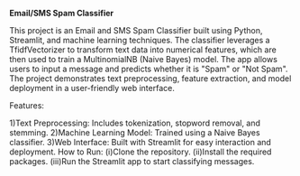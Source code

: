**Email/SMS Spam Classifier**

This project is an Email and SMS Spam Classifier built using Python, Streamlit, and machine learning techniques. The classifier leverages a TfidfVectorizer to transform text data into numerical features, which are then used to train a MultinomialNB (Naive Bayes) model. The app allows users to input a message and predicts whether it is "Spam" or "Not Spam". The project demonstrates text preprocessing, feature extraction, and model deployment in a user-friendly web interface.

Features:

1)Text Preprocessing: Includes tokenization, stopword removal, and stemming.
2)Machine Learning Model: Trained using a Naive Bayes classifier.
3)Web Interface: Built with Streamlit for easy interaction and deployment.
How to Run:
(i)Clone the repository.
(ii)Install the required packages.
(iii)Run the Streamlit app to start classifying messages.
